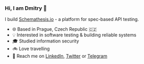 ### Hi, I am Dmitry 👋

I build [Schemathesis.io](https://schemathesis.io/) - a platform for spec-based API testing.

- 🌐 Based in Prague, Czech Republic 🇨🇿
- 💡 Interested in software testing & building reliable systems
- 🎓 Studied information security
- 🚲 Love travelling
- 👋 Reach me on [LinkedIn](https://www.linkedin.com/in/dmitry-dygalo/), [Twitter](https://twitter.com/Stranger6667) or [Telegram](https://t.me/Stranger6667)
